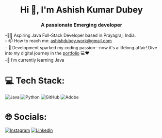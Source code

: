 <h1 align="center">Hi 👋, I'm Ashish Kumar Dubey</h1>
<h3 align="center">A passionate Emerging developer </h3>



 -👨‍💻 Aspiring Java Full-Stack Developer based in Prayagraj, India.<br>- 📫 How to reach me: ashishdubey.work@gmail.com <br>- 🚀 Development sparked my coding passion—now it's a lifelong affair! Dive into my digital journey in the [portfolio](https://ashhdubey.netlify.app) 💻❤️<br>-🌱 I’m currently learning Java<br>

# 💻 Tech Stack:
![Java](https://img.shields.io/badge/java-%23ED8B00.svg?style=for-the-badge&logo=openjdk&logoColor=white)
![Python](https://img.shields.io/badge/python-3670A0?style=for-the-badge&logo=python&logoColor=ffdd54)
![GitHub](https://img.shields.io/badge/github-%23121011.svg?style=for-the-badge&logo=github&logoColor=white)
![Adobe](https://img.shields.io/badge/adobe-%23FF0000.svg?style=for-the-badge&logo=adobe&logoColor=white) 

# 🌐 Socials:
[![Instagram](https://img.shields.io/badge/Instagram-%23E4405F.svg?logo=Instagram&logoColor=white)](https://instagram.com/ashhdubey) [![LinkedIn](https://img.shields.io/badge/LinkedIn-%230077B5.svg?logo=linkedin&logoColor=white)](https://linkedin.com/in/ashhdubey) 





